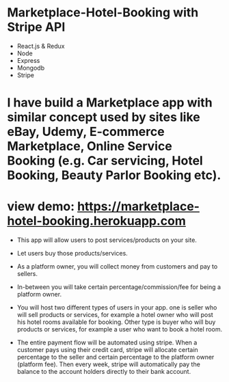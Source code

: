 # Marketplace-Hotel-Booking with Stripe API

* React.js & Redux
* Node
* Express
* Mongodb
* Stripe

# I have build a Marketplace app with similar concept used by sites like eBay, Udemy, E-commerce Marketplace, Online Service Booking (e.g. Car servicing, Hotel Booking, Beauty Parlor Booking  etc).

# view demo: https://marketplace-hotel-booking.herokuapp.com

* This app will allow users to post services/products on your site.

* Let users buy those products/services.

* As a platform owner, you will collect money from customers and pay to sellers.

* In-between you will take certain percentage/commission/fee for being a platform owner.

* You will host two different types of users in your app. one is seller who will sell products or services, for example a hotel owner who will post his hotel rooms available for     booking. Other type is buyer who will buy products or services, for example a user who want to book a hotel room.

* The entire payment flow will be automated using stripe. When a customer pays using their credit card, stripe will allocate certain percentage to the seller and certain         percentage to the platform owner (platform fee). Then every week, stripe will automatically pay the balance to the account holders directly to their bank account.
